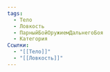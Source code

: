 ```yaml
---
tags:
  - Тело
  - Ловкость
  - ПарныйБойОружиемДальнегоБоя
  - Категория
Ссылки:
  - "[[Тело]]"
  - "[[Ловкость]]"
---
```

